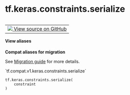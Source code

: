 <div itemscope itemtype="http://developers.google.com/ReferenceObject">
<meta itemprop="name" content="tf.keras.constraints.serialize" />
<meta itemprop="path" content="Stable" />
</div>

# tf.keras.constraints.serialize

<!-- Insert buttons and diff -->

<table class="tfo-notebook-buttons tfo-api nocontent" align="left">
<td>
  <a target="_blank" href="https://github.com/tensorflow/tensorflow/blob/r2.4/tensorflow/python/keras/constraints.py#L285-L287">
    <img src="https://www.tensorflow.org/images/GitHub-Mark-32px.png" />
    View source on GitHub
  </a>
</td>
</table>





<section class="expandable">
  <h4 class="showalways">View aliases</h4>
  <p>
<b>Compat aliases for migration</b>
<p>See
<a href="https://www.tensorflow.org/guide/migrate">Migration guide</a> for
more details.</p>
<p>`tf.compat.v1.keras.constraints.serialize`</p>
</p>
</section>

<pre class="devsite-click-to-copy prettyprint lang-py tfo-signature-link">
<code>tf.keras.constraints.serialize(
    constraint
)
</code></pre>



<!-- Placeholder for "Used in" -->
